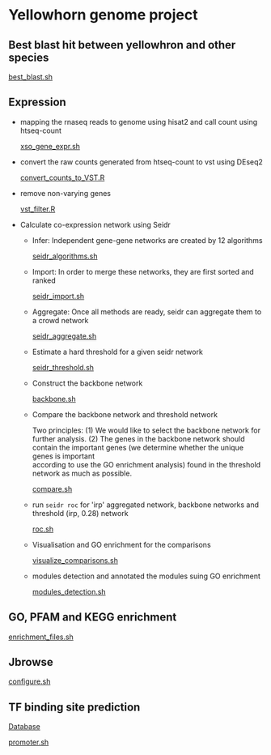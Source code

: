 # Yellowhorn genome project

## Best blast hit between yellowhron and other species

[best_blast.sh](https://github.com/hui-liu/Yellowhorn_genome/blob/master/BLAST/best_blast.sh)

## Expression
- mapping the rnaseq reads to genome using hisat2 and call count using htseq-count

  [xso_gene_expr.sh](https://github.com/hui-liu/Yellowhorn_genome/blob/master/Expression/xso_gene_expr.sh)

- convert the raw counts generated from htseq-count to vst using DEseq2

  [convert_counts_to_VST.R](https://github.com/hui-liu/Yellowhorn_genome/blob/master/Expression/convert_counts_to_VST.R)

- remove non-varying genes

  [vst_filter.R](https://github.com/hui-liu/Yellowhorn_genome/blob/master/Expression/vst_filter.R)

- Calculate co-expression network using Seidr

  - Infer: Independent gene-gene networks are created by 12 algorithms
  
    [seidr_algorithms.sh](https://github.com/hui-liu/Yellowhorn_genome/blob/master/Expression/seidr_algorithms.sh)
    
  - Import: In order to merge these networks, they are first sorted and ranked
  
    [seidr_import.sh](https://github.com/hui-liu/Yellowhorn_genome/blob/master/Expression/seidr_import.sh)
    
  - Aggregate: Once all methods are ready, seidr can aggregate them to a crowd network
  
    [seidr_aggregate.sh](https://github.com/hui-liu/Yellowhorn_genome/blob/master/Expression/seidr_aggregate.sh)
    
  - Estimate a hard threshold for a given seidr network
  
    [seidr_threshold.sh](https://github.com/hui-liu/Yellowhorn_genome/blob/master/Expression/seidr_threshold.sh)

  - Construct the backbone network
  
    [backbone.sh](https://github.com/hui-liu/Yellowhorn_genome/blob/master/Expression/backbone.sh)
    
  - Compare the backbone network and threshold network
  
    Two principles:
    (1) We would like to select the backbone network for further analysis.
    (2) The genes in the backbone network should contain the important genes (we determine whether the unique genes is important      
        according to use the GO enrichment analysis) found in the threshold network as much as possible.
  
    [compare.sh](https://github.com/hui-liu/Yellowhorn_genome/blob/master/Expression/compare.sh)
    
  - run `seidr roc` for 'irp' aggregated network, backbone networks and threshold (irp, 0.28) network
    
    [roc.sh](https://github.com/hui-liu/Yellowhorn_genome/blob/master/Expression/roc.sh)
    
  - Visualisation and GO enrichment for the comparisons
  
    [visualize_comparisons.sh](https://github.com/hui-liu/Yellowhorn_genome/blob/master/Expression/visualize_comparisons.sh)
    
  - modules detection and annotated the modules suing GO enrichment
    
     [modules_detection.sh](https://github.com/hui-liu/Yellowhorn_genome/blob/master/Expression/modules_detection.sh)

## GO, PFAM and KEGG enrichment

[enrichment_files.sh](https://github.com/hui-liu/Yellowhorn_genome/blob/master/scripts/enrichment_files.sh)

## Jbrowse

[configure.sh](https://github.com/hui-liu/Yellowhorn_genome/blob/master/Jbrowse/configure.sh)


## TF binding site prediction

[Database](http://meme-suite.org/meme-software/Databases/motifs/motif_databases.12.18.tgz)

[promoter.sh](https://github.com/hui-liu/Yellowhorn_genome/blob/master/scripts/promoter.sh)
